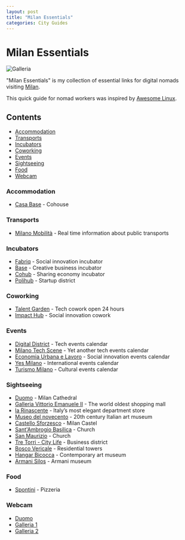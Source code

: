 ```yaml
---
layout: post
title: "Milan Essentials"
categories: City Guides
---
```



# Milan Essentials

![Galleria](https://raw.githubusercontent.com/marcofromsicily/blog/master/images/galleria.jpg)

"Milan Essentials" is my collection of essential links for digital nomads visiting [Milan](https://www.comune.milano.it/).

This quick guide for nomad workers was inspired by [Awesome Linux](https://github.com/madbob/awesome-linux-dev).

## Contents

* [Accommodation](#accommodation)
* [Transports](#transports)
* [Incubators](#incubators)
* [Coworking](#coworking)
* [Events](#events)
* [Sightseeing](#sightseeing)
* [Food](#food)
* [Webcam](#webcam)

### Accommodation

* [Casa Base](http://base.milano.it/casabase/) - Cohouse

### Transports

* [Milano Mobilità](http://www.muoversi.milano.it/) - Real time information about public transports

### Incubators

* [Fabriq](http://www.fabriq.eu/) - Social innovation incubator
* [Base](http://base.milano.it/) - Creative business incubator
* [Cohub](http://www.cohubmilano.it/) - Sharing economy incubator
* [Polihub](http://www.polihub.it/) - Startup district

### Coworking

* [Talent Garden](https://milano-calabiana.talentgarden.org/) - Tech cowork open 24 hours
* [Impact Hub](https://milan.impacthub.net/) - Social innovation cowork

### Events

* [Digital District](http://www.digitaldistrict.it/) - Tech events calendar
* [Milano Tech Scene](http://milanotechscene.it/) - Yet another tech events calendar
* [Economia Urbana e Lavoro](http://www.lavoroeformazioneincomune.it/) - Social innovation events calendar
* [Yes Milano](http://www.yesmilano.it/) - International events calendar
* [Turismo Milano](https://www.turismo.milano.it/) - Cultural events calendar

### Sightseeing

* [Duomo](http://www.duomomilano.it/it/) - Milan Cathedral
* [Galleria Vittorio Emanuele II](http://www.ingalleria.com/it) - The world oldest shopping mall
* [la Rinascente](https://www.rinascente.it/) - Italy’s most elegant department store  
* [Museo del novecento](http://www.museodelnovecento.org/it/) - 20th century Italian art museum
* [Castello Sforzesco](https://www.milanocastello.it/) - Milan Castel
* [Sant'Ambrogio Basilica](http://www.basilicasantambrogio.it/) - Church
* [San Maurizio](https://it.wikipedia.org/wiki/Chiesa_di_San_Maurizio_al_Monastero_Maggiore) - Church  
* [Tre Torri - City Life](http://www.city-life.it/) - Business district
* [Bosco Vericale](https://en.wikipedia.org/wiki/Bosco_Verticale) - Residential towers
* [Hangar Bicocca](http://www.hangarbicocca.org/) - Contemporary art museum
* [Armani Silos](https://www.armanisilos.com/it_IT/) - Armani museum

### Food

* [Spontini](http://www.pizzeriaspontini.it/) - Pizzeria

### Webcam

* [Duomo](https://www.skylinewebcams.com/it/webcam/italia/lombardia/milano/duomo-milano.html)
* [Galleria 1](https://www.skylinewebcams.com/it/webcam/italia/lombardia/milano/milano-galleria.html)
* [Galleria 2](https://www.skylinewebcams.com/it/webcam/italia/lombardia/milano/galleria-vittorio-emanuele.html)
